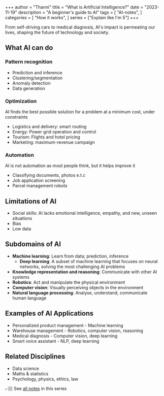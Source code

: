 +++
author = "Thanni"
title = "What is Artificial Intelligence?"
date = "2023-11-19"
description = "A beginner's guide to AI"
tags = [
    "AI-notes",
]
categories = [
    "How it works",
]
series = ["Explain like I'm 5"]
+++

From self-driving cars to medical diagnosis, AI's impact is permeating our lives, shaping the future of technology and society.

<!--more-->

## What AI can do

### Pattern recognition

- Prediction and inference
- Clustering/segmentation
- Anomaly detection
- Data generation

### Optimization

AI finds the best possible solution for a problem at a minimum cost, under constraints

- Logistics and delivery: smart routing
- Energy: Power grid operation and control
- Tourism: Flights and hotel pricing
- Marketing: maximum-revenue campaign

### Automation

AI is not automation as most people think, but it helps improve it

- Classifying documents, photos e.t.c
- Job application screening
- Parcel management robots

## Limitations of AI

- Social skills: AI lacks emotional intelligence, empathy, and new, unseen situations
- Bias
- Low data

## Subdomains of AI

- **Machine learning**: Learn from data; prediction, inference
  - **Deep learning**: A subset of machine learning that focuses on neural networks, solving the most challenging AI problems
- **Knowledge representation and reasoning**: Communicate with other AI systems
- **Robotics**: Act and manipulate the physical environment
- **Computer vision**: Visually perceiving objects in the environment
- **Natural language processing**: Analyse, understand, communicate human language

## Examples of AI Applications

- Personalized product management - Machine learning
- Warehouse management - Robotics, computer vision, reasoning
- Medical diagnosis - Computer vision, deep learning
- Smart voice assistant - NLP, deep learning

## Related Disciplines

- Data science
- Maths & statistics
- Psychology, physics, ethics, law

👉🏽 See [all notes](https://blog.thanni.co/artificial-intelligence-fundamentals/) in this series
